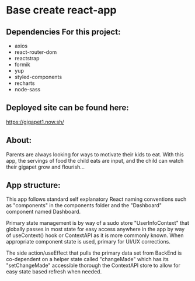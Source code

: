 # Base create react-app

## Dependencies For this project:
* axios
* react-router-dom
* reactstrap
* formik
* yup
* styled-components
* recharts
* node-sass

## Deployed site can be found here:
https://gigapet1.now.sh/

## About:
Parents are always looking for ways to motivate their kids to eat. With this app, the servings of food the child eats are input, and the child can watch their gigapet grow and flourish...

## App structure:
This app follows standard self explanatory React naming conventions such as "components" in the components folder and the "Dashboard" component named Dashboard.

Primary state management is by way of a sudo store "UserInfoContext" that globally passes in most state for easy access anywhere in the app by way of useContext() hook or ContextAPI as it is more commonly known. When appropriate component state is used, primary for UI/UX corrections.

The side action/useEffect that pulls the primary data set from BackEnd is co-dependent on a helper state called "changeMade" which has its "setChangeMade" accessible thorough the ContextAPI store to allow for easy state based refresh when needed. 
